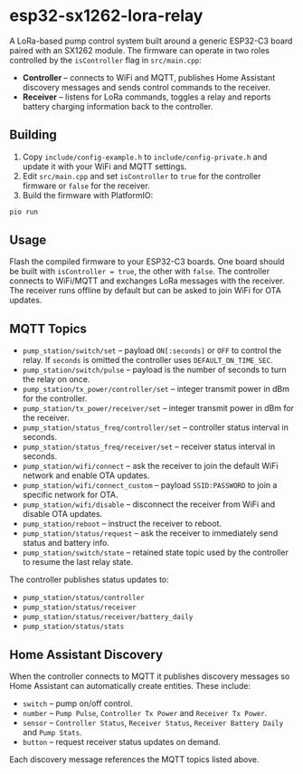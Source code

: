# esp32-sx1262-lora-relay

A LoRa-based pump control system built around a generic ESP32-C3 board paired with an SX1262 module. The firmware can operate in two roles controlled by the `isController` flag in `src/main.cpp`:

- **Controller** – connects to WiFi and MQTT, publishes Home Assistant discovery messages and sends control commands to the receiver.
- **Receiver** – listens for LoRa commands, toggles a relay and reports battery charging information back to the controller.

## Building

1. Copy `include/config-example.h` to `include/config-private.h` and update it with your WiFi and MQTT settings.
2. Edit `src/main.cpp` and set `isController` to `true` for the controller firmware or `false` for the receiver.
3. Build the firmware with PlatformIO:

```bash
pio run
```

## Usage

Flash the compiled firmware to your ESP32-C3 boards. One board should be built with `isController = true`, the other with `false`. The controller connects to WiFi/MQTT and exchanges LoRa messages with the receiver. The receiver runs offline by default but can be asked to join WiFi for OTA updates.

## MQTT Topics

- `pump_station/switch/set` – payload `ON[:seconds]` or `OFF` to control the relay. If `seconds` is omitted the controller uses `DEFAULT_ON_TIME_SEC`.
- `pump_station/switch/pulse` – payload is the number of seconds to turn the relay on once.
- `pump_station/tx_power/controller/set` – integer transmit power in dBm for the controller.
- `pump_station/tx_power/receiver/set` – integer transmit power in dBm for the receiver.
- `pump_station/status_freq/controller/set` – controller status interval in seconds.
- `pump_station/status_freq/receiver/set` – receiver status interval in seconds.
- `pump_station/wifi/connect` – ask the receiver to join the default WiFi network and enable OTA updates.
- `pump_station/wifi/connect_custom` – payload `SSID:PASSWORD` to join a specific network for OTA.
- `pump_station/wifi/disable` – disconnect the receiver from WiFi and disable OTA updates.
- `pump_station/reboot` – instruct the receiver to reboot.
- `pump_station/status/request` – ask the receiver to immediately send status and battery info.
- `pump_station/switch/state` – retained state topic used by the controller to resume the last relay state.

The controller publishes status updates to:

- `pump_station/status/controller`
- `pump_station/status/receiver`
- `pump_station/status/receiver/battery_daily`
- `pump_station/status/stats`

## Home Assistant Discovery

When the controller connects to MQTT it publishes discovery messages so Home Assistant can automatically create entities. These include:

- `switch` – pump on/off control.
- `number` – `Pump Pulse`, `Controller Tx Power` and `Receiver Tx Power`.
- `sensor` – `Controller Status`, `Receiver Status`, `Receiver Battery Daily` and `Pump Stats`.
- `button` – request receiver status updates on demand.

Each discovery message references the MQTT topics listed above.

